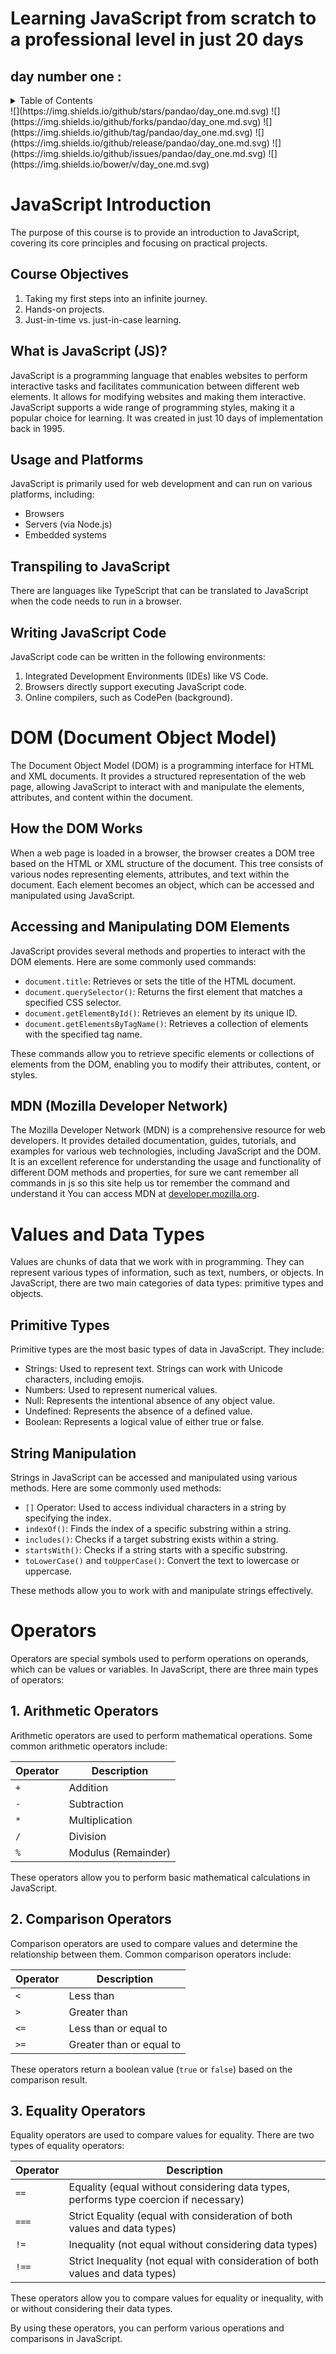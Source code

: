 # Learning JavaScript from scratch to a professional level in just 20 days

## day number one :
<details>
  <summary>Table of Contents</summary>

  - [JavaScript Introduction](#javascript-introduction)
  - [DOM (Document Object Model)](#dom-document-object-model)
  - [Values and Data Types](#values-and-data-types)
  - [Operators](#operators)
</details>
![](https://img.shields.io/github/stars/pandao/day_one.md.svg) 
![](https://img.shields.io/github/forks/pandao/day_one.md.svg) 
![](https://img.shields.io/github/tag/pandao/day_one.md.svg) 
![](https://img.shields.io/github/release/pandao/day_one.md.svg)
![](https://img.shields.io/github/issues/pandao/day_one.md.svg) 
![](https://img.shields.io/bower/v/day_one.md.svg)

# JavaScript Introduction

The purpose of this course is to provide an introduction to JavaScript, covering its core principles and focusing on practical projects. 

## Course Objectives
1. Taking my first steps into an infinite journey.
2. Hands-on projects.
3. Just-in-time vs. just-in-case learning.

## What is JavaScript (JS)?
JavaScript is a programming language that enables websites to perform interactive tasks and facilitates communication between different web elements. It allows for modifying websites and making them interactive. JavaScript supports a wide range of programming styles, making it a popular choice for learning. It was created in just 10 days of implementation back in 1995.

## Usage and Platforms
JavaScript is primarily used for web development and can run on various platforms, including:

- Browsers
- Servers (via Node.js)
- Embedded systems

## Transpiling to JavaScript
There are languages like TypeScript that can be translated to JavaScript when the code needs to run in a browser.

## Writing JavaScript Code
JavaScript code can be written in the following environments:

1. Integrated Development Environments (IDEs) like VS Code.
2. Browsers directly support executing JavaScript code.
3. Online compilers, such as CodePen (background).


# DOM (Document Object Model)

The Document Object Model (DOM) is a programming interface for HTML and XML documents. It provides a structured representation of the web page,
allowing JavaScript to interact with and manipulate the elements, attributes, and content within the document.

## How the DOM Works
When a web page is loaded in a browser, the browser creates a DOM tree based on the HTML or XML structure of the document. This tree consists of various nodes representing elements, attributes, and text within the document. Each element becomes an object, which can be accessed and manipulated using JavaScript.

## Accessing and Manipulating DOM Elements
JavaScript provides several methods and properties to interact with the DOM elements. Here are some commonly used commands:

- `document.title`: Retrieves or sets the title of the HTML document.
- `document.querySelector()`: Returns the first element that matches a specified CSS selector.
- `document.getElementById()`: Retrieves an element by its unique ID.
- `document.getElementsByTagName()`: Retrieves a collection of elements with the specified tag name.

These commands allow you to retrieve specific elements or collections of elements from the DOM, enabling you to modify their attributes, content, or styles.

## MDN (Mozilla Developer Network)

The Mozilla Developer Network (MDN) is a comprehensive resource for web developers. It provides detailed documentation, guides, tutorials, and examples for various web technologies, 
including JavaScript and the DOM. It is an excellent reference for understanding the usage and functionality of different DOM methods and properties, for sure we cant remember all commands in js so this site help us tor remember the command and understand it You can access MDN at [developer.mozilla.org](https://developer.mozilla.org/).

# Values and Data Types

Values are chunks of data that we work with in programming. They can represent various types of information, such as text, numbers, or objects. In JavaScript, there are two main categories of data types: primitive types and objects.

## Primitive Types
Primitive types are the most basic types of data in JavaScript. They include:

- Strings: Used to represent text. Strings can work with Unicode characters, including emojis.
- Numbers: Used to represent numerical values.
- Null: Represents the intentional absence of any object value.
- Undefined: Represents the absence of a defined value.
- Boolean: Represents a logical value of either true or false.

## String Manipulation
Strings in JavaScript can be accessed and manipulated using various methods. Here are some commonly used methods:

- `[]` Operator: Used to access individual characters in a string by specifying the index.
- `indexOf()`: Finds the index of a specific substring within a string.
- `includes()`: Checks if a target substring exists within a string.
- `startsWith()`: Checks if a string starts with a specific substring.
- `toLowerCase()` and `toUpperCase()`: Convert the text to lowercase or uppercase.

These methods allow you to work with and manipulate strings effectively.


# Operators

Operators are special symbols used to perform operations on operands, which can be values or variables. In JavaScript, there are three main types of operators:

## 1. Arithmetic Operators
Arithmetic operators are used to perform mathematical operations. Some common arithmetic operators include:

| Operator | Description     |
|----------|-----------------|
| `+`      | Addition        |
| `-`      | Subtraction     |
| `*`      | Multiplication  |
| `/`      | Division        |
| `%`      | Modulus (Remainder) |

These operators allow you to perform basic mathematical calculations in JavaScript.

## 2. Comparison Operators
Comparison operators are used to compare values and determine the relationship between them. Common comparison operators include:

| Operator | Description            |
|----------|------------------------|
| `<`      | Less than              |
| `>`      | Greater than           |
| `<=`     | Less than or equal to  |
| `>=`     | Greater than or equal to|

These operators return a boolean value (`true` or `false`) based on the comparison result.

## 3. Equality Operators
Equality operators are used to compare values for equality. There are two types of equality operators:

| Operator | Description                                     |
|----------|-------------------------------------------------|
| `==`     | Equality (equal without considering data types, performs type coercion if necessary) |
| `===`    | Strict Equality (equal with consideration of both values and data types)           |
| `!=`     | Inequality (not equal without considering data types)                               |
| `!==`    | Strict Inequality (not equal with consideration of both values and data types)      |

These operators allow you to compare values for equality or inequality, with or without considering their data types.

By using these operators, you can perform various operations and comparisons in JavaScript.
